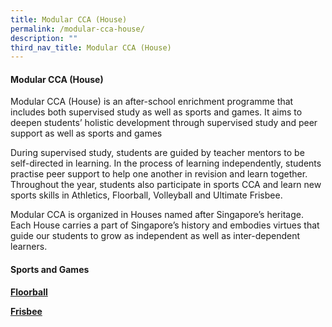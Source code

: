 ```yaml
---
title: Modular CCA (House)
permalink: /modular-cca-house/
description: ""
third_nav_title: Modular CCA (House)
---
```

<h4><strong>Modular CCA (House)</strong></h4>
<p>Modular CCA (House) is an after-school enrichment programme that includes both supervised study as well as sports and games. It aims to deepen students&rsquo; holistic development through supervised study and peer support as well as sports and games</p>
<p>During supervised study, students are guided by teacher mentors to be self-directed in learning. In the process of learning independently, students practise peer support to help one another in revision and learn together. Throughout the year, students also participate in sports CCA and learn new sports skills in Athletics, Floorball, Volleyball and Ultimate Frisbee.</p>
<p>Modular CCA is organized in Houses named after Singapore&rsquo;s heritage. Each House carries a part of Singapore&rsquo;s history and embodies virtues that guide our students to grow as independent as well as inter-dependent learners.</p>
<h4><strong>Sports and Games</strong></h4>
<p><strong><a href="/departments/ccas/floorball/">Floorball</a></strong></p>
<p><strong><a href="/departments/ccas/frisbee/">Frisbee</a></strong></p>